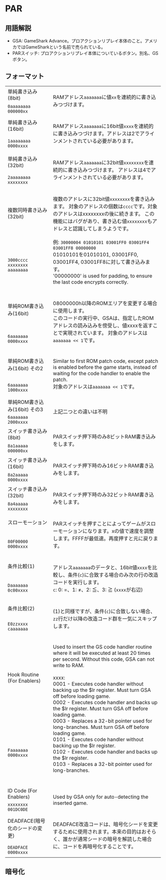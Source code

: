 # PAR

## 用語解説

- GSA: GameShark Advance。プロアクションリプレイ本体のこと。アメリカではGameSharkという名前で売られている。
- PARスイッチ: プロアクションリプレイ本体についているボタン。別名、GSボタン。

## フォーマット

<table>
  <tbody>
    <tr>
      <td>単純書き込み(8bit)</td>
      <td colspan="2" rowspan="2">
        &nbsp;<br />
        RAMアドレス<code>aaaaaaa</code>に値<code>xx</code>を連続的に書き込みつづけます。
        &nbsp;<br />&nbsp;
      </td>
    </tr>
    <tr>
      <td><code>0aaaaaaaa 000000xx</code></td>
    </tr>
    <!--  -->
    <tr>
      <td>単純書き込み(16bit)</td>
      <td colspan="2" rowspan="2">
        &nbsp;<br />
        RAMアドレス<code>aaaaaaa</code>に16bit値<code>xxxx</code>を連続的に書き込みつづけます。アドレスは2でアラインメントされている必要があります。
        &nbsp;<br />&nbsp;
      </td>
    </tr>
    <tr>
      <td><code>1aaaaaaaa 0000xxxx</code></td>
    </tr>
    <!--  -->
    <tr>
      <td>単純書き込み(32bit)</td>
      <td colspan="2" rowspan="2">
        &nbsp;<br />
        RAMアドレス<code>aaaaaaa</code>に32bit値<code>xxxxxxxx</code>を連続的に書き込みつづけます。
        アドレスは4でアラインメントされている必要があります。
        &nbsp;<br />&nbsp;
      </td>
    </tr>
    <tr>
      <td><code>2aaaaaaaa xxxxxxxx</code></td>
    </tr>
    <!--  -->
    <tr>
      <td>複数同時書き込み(32bit)</td>
      <td colspan="2" rowspan="2">
        &nbsp;<br />
        複数のアドレスに32bit値<code>xxxxxxxx</code>を書き込みます。
        対象のアドレスの個数は<code>cccc</code>です。対象のアドレスはxxxxxxxxの後に続きます。
        この機能にはバグがあり、書き込む値<code>xxxxxxxx</code>もアドレスと認識してしまうようです。
        <br/><br/>
        例: <code>30000004 01010101 03001FF0 03001FF4 03001FF8 00000000</code>
        <br/>
        01010101を01010101, 03001FF0, 03001FF4, 03001FF8に対して書き込みます。
        <br />
        '00000000' is used for padding, to ensure the last code encrypts
        correctly.
        &nbsp;<br />&nbsp;
      </td>
    </tr>
    <tr>
      <td><code>3000cccc xxxxxxxx aaaaaaaa</code></td>
    </tr>
    <!--  -->
    <tr>
      <td>単純ROM書き込み(16bit)</td>
      <td colspan="2" rowspan="2">
        &nbsp;<br />
        08000000h以降のROMエリアを変更する場合に使用します。<br />
        このコードの実行中、GSAは、指定したROMアドレスの読み込みを傍受し、値xxxxを返すことで実現されています。
        対象のアドレスは<code>aaaaaaa << 1</code>です。
        &nbsp;<br />&nbsp;
      </td>
    </tr>
    <tr>
      <td><code>6aaaaaaa 0000xxxx</code></td>
    </tr>
    <!--  -->
    <tr>
      <td>単純ROM書き込み(16bit) その2</td>
      <td colspan="2" rowspan="2">
        &nbsp;<br />
        Similar to first ROM patch code, except patch is enabled before the game starts, instead of waiting for the code handler to enable the patch. <br/>
        対象のアドレスは<code>aaaaaaa << 1</code>です。
        &nbsp;<br />&nbsp;
      </td>
    </tr>
    <tr>
      <td><code>6aaaaaaa 1000xxxx</code></td>
    </tr>
    <!--  -->
    <tr>
      <td>単純ROM書き込み(16bit) その3</td>
      <td colspan="2" rowspan="2">
        &nbsp;<br />
        上記二つとの違いは不明
        &nbsp;<br />&nbsp;
      </td>
    </tr>
    <tr>
      <td><code>6aaaaaaa 2000xxxx</code></td>
    </tr>
    <!--  -->
    <tr>
      <td>スイッチ書き込み(8bit)</td>
      <td colspan="2" rowspan="2">
        &nbsp;<br />
        PARスイッチ押下時のみ8ビットRAM書き込みをします。
        &nbsp;<br />&nbsp;
      </td>
    </tr>
    <tr>
      <td><code>8a1aaaaa 000000xx</code></td>
    </tr>
    <!--  -->
    <tr>
      <td>スイッチ書き込み(16bit)</td>
      <td colspan="2" rowspan="2">
        &nbsp;<br />
        PARスイッチ押下時のみ16ビットRAM書き込みをします。
        &nbsp;<br />&nbsp;
      </td>
    </tr>
    <tr>
      <td><code>8a2aaaaa 0000xxxx</code></td>
    </tr>
    <!--  -->
    <tr>
      <td>スイッチ書き込み(32bit)</td>
      <td colspan="2" rowspan="2">
        &nbsp;<br />
        PARスイッチ押下時のみ32ビットRAM書き込みをします。
        &nbsp;<br />&nbsp;
      </td>
    </tr>
    <tr>
      <td><code>8a4aaaaa xxxxxxxx</code></td>
    </tr>
    <!--  -->
    <tr>
      <td>スローモーション</td>
      <td colspan="2" rowspan="2">
        &nbsp;<br />
        PARスイッチを押すことによってゲームがスローモーションになります。xの値で速度を調整します。FFFFが最低速。再度押すと元に戻ります。
        &nbsp;<br />&nbsp;
      </td>
    </tr>
    <tr>
      <td><code>80F00000 0000xxxx</code></td>
    </tr>
    <!--  -->
    <tr>
      <td>条件比較(1)</td>
      <td colspan="2" rowspan="2">
        &nbsp;<br />
        アドレス<code>aaaaaaa</code>のデータと、16bit値<code>xxxx</code>を比較し、条件(<code>c</code>)に合致する場合のみ次の行の改造コードを実行します。
        <br />
        <code>c</code>: 0: =、1: ≠、2: ≦、3: ≧ (<code>xxxx</code>が右辺)
        &nbsp;<br />&nbsp;
      </td>
    </tr>
    <tr>
      <td><code>Daaaaaaa 0c00xxxx</code></td>
    </tr>
    <!--  -->
    <tr>
      <td>条件比較(2)</td>
      <td colspan="2" rowspan="2">
        &nbsp;<br />
        (1)と同様ですが、条件(<code>c</code>)に合致しない場合、<code>zz</code>行だけ以降の改造コード群を一気にスキップします。
        &nbsp;<br />&nbsp;
      </td>
    </tr>
    <tr>
      <td><code>E0zzxxxx caaaaaaa</code></td>
    </tr>
    <!--  -->
    <tr>
      <td>Hook Routine (For Enablers)</td>
      <td colspan="2" rowspan="2">
        &nbsp;<br />
        Used to insert the GS code handler routine where it will be executed at least 20 times per second. Without this code, GSA can not write to RAM.
        <br /><br />
        xxxx:<br />
        0001 - Executes code handler without
        backing up the $lr register. Must turn GSA off before loading game.<br />
        0002 - Executes code handler and backs up the $lr register. Must turn GSA off before loading game. <br />
        0003 - Replaces a 32-bit pointer used for long-branches. Must turn GSA off before loading game. <br />
        0101 - Executes code handler without backing up the $lr register. <br />
        0102 - Executes code handler and backs up the $lr register. <br />
        0103 - Replaces a 32-bit pointer used for long-branches.
        <br />&nbsp;<br />&nbsp;
      </td>
    </tr>
    <tr>
      <td><code>Faaaaaaa 0000xxxx</code></td>
    </tr>
    <!--  -->
    <tr>
      <td>ID Code (For Enablers)</td>
      <td colspan="2" rowspan="2">
        &nbsp;<br />
        Used by GSA only for auto-detecting the inserted game.
        &nbsp;<br />&nbsp;
      </td>
    </tr>
    <tr>
      <td><code>xxxxxxxx 001DC0DE</code></td>
    </tr>
    <!--  -->
    <tr>
      <td>DEADFACE(暗号化のシードの変更)</td>
      <td colspan="2" rowspan="2">
        &nbsp;<br />
        DEADFACE改造コードは、暗号化シードを変更するために使用されます。本来の目的はおそらく、誰かが通常シードの暗号を解読した場合に、コードを再暗号化することです。
        &nbsp;<br />&nbsp;
      </td>
    </tr>
    <tr>
      <td><code>DEADFACE 0000xxxx</code></td>
    </tr>
  </tbody>
</table>

## 暗号化


